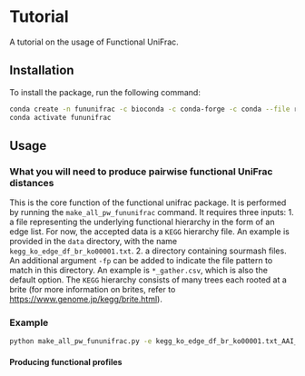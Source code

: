 
# Tutorial
A tutorial on the usage of Functional UniFrac.

## Installation
To install the package, run the following command:
```bash
conda create -n fununifrac -c bioconda -c conda-forge -c conda --file requirements.txt
conda activate fununifrac
```

## Usage

### What you will need to produce pairwise functional UniFrac distances
This is the core function of the functional unifrac package. It is performed by running the `make_all_pw_fununifrac` 
command. It requires three inputs: 1. a file representing the underlying functional hierarchy in the form of an edge list.
For now, the accepted data is a `KEGG` hierarchy file. An example is provided in the `data` directory, with the name
`kegg_ko_edge_df_br_ko00001.txt`. 2. a directory containing sourmash files. An additional argument `-fp` can be added to
indicate the file pattern to match in this directory. An example is `*_gather.csv`, which is also the default option.
The `KEGG` hierarchy consists of many trees each rooted at a brite (for more information on brites, refer to
https://www.genome.jp/kegg/brite.html). 

### Example 
```bash
python make_all_pw_fununifrac.py -e kegg_ko_edge_df_br_ko00001.txt_AAI_lengths_n_50_f_10_r_100.txt -fp '*.csv' -b ko00001 -o results.npy
```

#### Producing functional profiles